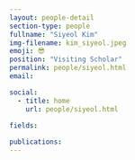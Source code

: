 ```yaml
---
layout: people-detail
section-type: people
fullname: "Siyeol Kim"
img-filename: kim_siyeol.jpeg
emoji: 😎
position: "Visiting Scholar"
permalink: people/siyeol.html
email: 

social:
  - title: home
    url: people/siyeol.html

fields:
    
publications:
---
```

